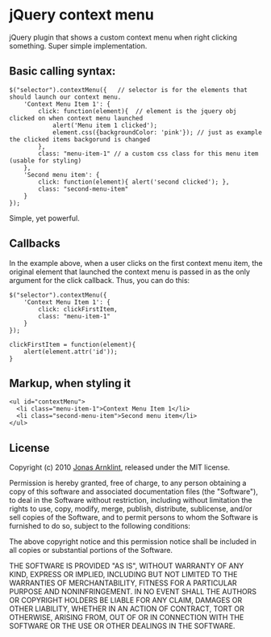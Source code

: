 # jQuery context menu

jQuery plugin that shows a custom context menu when right clicking something. Super simple implementation.

## Basic calling syntax: 

    $("selector").contextMenu({   // selector is for the elements that should launch our context menu.
        'Context Menu Item 1': {
            click: function(element){  // element is the jquery obj clicked on when context menu launched
                alert('Menu item 1 clicked');
                element.css({backgroundColor: 'pink'}); // just as example the clicked items backgorund is changed
            },
            class: "menu-item-1" // a custom css class for this menu item (usable for styling)
        },
        'Second menu item': {
            click: function(element){ alert('second clicked'); },
            class: "second-menu-item"
        }
    });

Simple, yet powerful. 

## Callbacks

In the example above, when a user clicks on the first context menu item, the original element that launched the context menu is passed in as the only argument for the click callback. Thus, you can do this:

    $("selector").contextMenu({
        'Context Menu Item 1': {
            click: clickFirstItem,
            class: "menu-item-1" 
        }
    });
    
    clickFirstItem = function(element){  
        alert(element.attr('id'));
    }

## Markup, when styling it

    <ul id="contextMenu">
      <li class="menu-item-1">Context Menu Item 1</li>
      <li class="second-menu-item">Second menu item</li>
    </ul>


## License

Copyright (c) 2010 [Jonas Arnklint](http://fkw.se), released under the MIT license.

Permission is hereby granted, free of charge, to any person obtaining
a copy of this software and associated documentation files (the
"Software"), to deal in the Software without restriction, including
without limitation the rights to use, copy, modify, merge, publish,
distribute, sublicense, and/or sell copies of the Software, and to
permit persons to whom the Software is furnished to do so, subject to
the following conditions:

The above copyright notice and this permission notice shall be
included in all copies or substantial portions of the Software.

THE SOFTWARE IS PROVIDED "AS IS", WITHOUT WARRANTY OF ANY KIND,
EXPRESS OR IMPLIED, INCLUDING BUT NOT LIMITED TO THE WARRANTIES OF
MERCHANTABILITY, FITNESS FOR A PARTICULAR PURPOSE AND
NONINFRINGEMENT. IN NO EVENT SHALL THE AUTHORS OR COPYRIGHT HOLDERS BE
LIABLE FOR ANY CLAIM, DAMAGES OR OTHER LIABILITY, WHETHER IN AN ACTION
OF CONTRACT, TORT OR OTHERWISE, ARISING FROM, OUT OF OR IN CONNECTION
WITH THE SOFTWARE OR THE USE OR OTHER DEALINGS IN THE SOFTWARE.